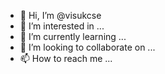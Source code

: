 - 👋 Hi, I’m @visukcse
- 👀 I’m interested in ...
- 🌱 I’m currently learning ...
- 💞️ I’m looking to collaborate on ...
- 📫 How to reach me ...

<!---
visukcse/visukcse is a ✨ special ✨ repository because its `README.md` (this file) appears on your GitHub profile.
You can click the Preview link to take a look at your changes.
--->
